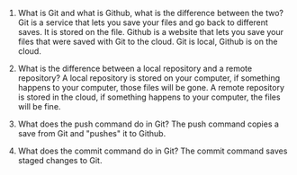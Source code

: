 1. What is Git and what is Github, what is the difference between the two?  
  Git is a service that lets you save your files and go back to different saves. It is stored on the file.
Github is a website that lets you save your files that were saved with Git to the cloud. Git is local, Github is on the cloud.

2. What is the difference between a local repository and a remote repository?
  A local repository is stored on your computer, if something happens to your computer, those files will be gone.
A remote repository is stored in the cloud, if something happens to your computer, the files will be fine.

3. What does the push command do in Git? 
    The push command copies a save from Git and "pushes" it to Github.

4. What does the commit command do in Git? 
    The commit command saves staged changes to Git.